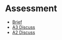 # Assessment

- [Brief](https://github.com/LukeBirkett/study-planner/blob/main/934G5_Machine_Learning/assessment/ML2025_brief_A3.pdf)
- [A3 Discuss](https://canvas.sussex.ac.uk/courses/31315/discussion_topics/436805)
- [A2 Discuss](https://canvas.sussex.ac.uk/courses/31315/discussion_topics/399341)
